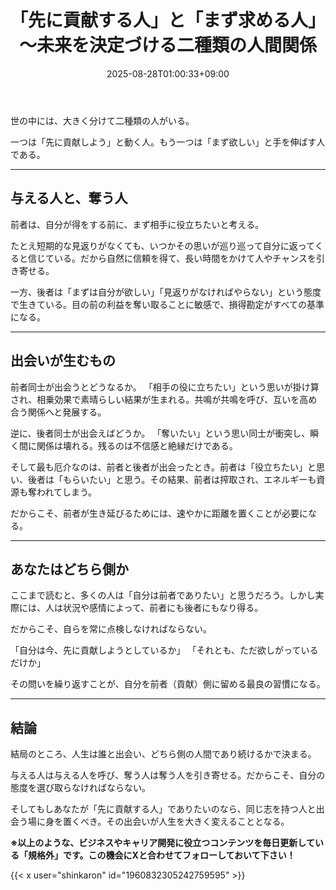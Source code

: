﻿---
title: "「先に貢献する人」と「まず求める人」～未来を決定づける二種類の人間関係"
date: 2025-08-28T01:00:33+09:00
draft: false
---

世の中には、大きく分けて二種類の人がいる。

一つは「先に貢献しよう」と動く人。もう一つは「まず欲しい」と手を伸ばす人である。



---



## 与える人と、奪う人

前者は、自分が得をする前に、まず相手に役立ちたいと考える。

たとえ短期的な見返りがなくても、いつかその思いが巡り巡って自分に返ってくると信じている。だから自然に信頼を得て、長い時間をかけて人やチャンスを引き寄せる。

一方、後者は「まずは自分が欲しい」「見返りがなければやらない」という態度で生きている。目の前の利益を奪い取ることに敏感で、損得勘定がすべての基準になる。



---



## 出会いが生むもの

前者同士が出会うとどうなるか。
「相手の役に立ちたい」という思いが掛け算され、相乗効果で素晴らしい結果が生まれる。共鳴が共鳴を呼び、互いを高め合う関係へと発展する。

逆に、後者同士が出会えばどうか。
「奪いたい」という思い同士が衝突し、瞬く間に関係は壊れる。残るのは不信感と絶縁だけである。

そして最も厄介なのは、前者と後者が出会ったとき。前者は「役立ちたい」と思い、後者は「もらいたい」と思う。その結果、前者は搾取され、エネルギーも資源も奪われてしまう。

だからこそ、前者が生き延びるためには、速やかに距離を置くことが必要になる。



---



## あなたはどちら側か

ここまで読むと、多くの人は「自分は前者でありたい」と思うだろう。しかし実際には、人は状況や感情によって、前者にも後者にもなり得る。

だからこそ、自らを常に点検しなければならない。

「自分は今、先に貢献しようとしているか」
「それとも、ただ欲しがっているだけか」

その問いを繰り返すことが、自分を前者（貢献）側に留める最良の習慣になる。



---



## 結論

結局のところ、人生は誰と出会い、どちら側の人間であり続けるかで決まる。

与える人は与える人を呼び、奪う人は奪う人を引き寄せる。だからこそ、自分の態度を選び取らなければならない。

そしてもしあなたが「先に貢献する人」でありたいのなら、同じ志を持つ人と出会う場に身を置くべき。その出会いが人生を大きく変えることとなる。



**※以上のような、ビジネスやキャリア開発に役立つコンテンツを毎日更新している「規格外」です。この機会にXと合わせてフォローしておいて下さい！**



{{< x user="shinkaron" id="1960832305242759595" >}}